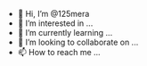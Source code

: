 - 👋 Hi, I’m @125mera
- 👀 I’m interested in ...
- 🌱 I’m currently learning ...
- 💞️ I’m looking to collaborate on ...
- 📫 How to reach me ...

<!---
125mera/125mera is a ✨ special ✨ repository because its `README.md` (this file) appears on your GitHub profile.
You can click the Preview link to take a look at your changes.
--->
